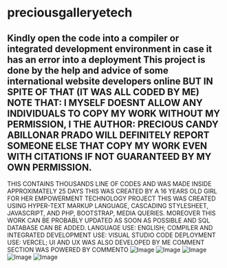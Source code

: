 # preciousgalleryetech
Kindly open the code into a compiler or integrated development environment in case it has an error into a deployment
This project is done by the help and advice of some international website developers online BUT IN SPITE OF THAT (IT WAS ALL CODED BY ME)
NOTE THAT: 
I MYSELF DOESNT ALLOW ANY INDIVIDUALS TO COPY MY WORK WITHOUT MY PERMISSION, I THE AUTHOR: PRECIOUS CANDY ABILLONAR PRADO WILL DEFINITELY REPORT SOMEONE ELSE THAT COPY MY WORK EVEN WITH CITATIONS IF NOT GUARANTEED BY MY OWN PERMISSION.
------------------------------------------------------------------------------------------------------------------------------------------------------------------------------------------
THIS CONTAINS THOUSANDS LINE OF CODES AND WAS MADE INSIDE APPROXIMATELY 25 DAYS
THIS WAS CREATED BY A 16 YEARS OLD GIRL FOR HER EMPOWERMENT TECHNOLOGY PROJECT
THIS WAS CREATED USING HYPER-TEXT MARKUP LANGUAGE, CASCADING STYLESHEET, JAVASCRIPT, AND PHP, BOOTSTRAP, MEDIA QUERIES. MOREOVER THIS WORK CAN BE PROBABLY UPDATED AS SOON AS POSSIBLE AND SQL DATABASE CAN BE ADDED. 
LANGUAGE USE: ENGLISH;
COMPILER AND INTEGRATED DEVELOPMENT USE: VISUAL STUDIO CODE
DEPLOYMENT USE: VERCEL;
UI AND UX WAS ALSO DEVELOPED BY ME
COMMENT SECTION WAS POWERED BY COMMENTO
![Image](https://github.com/user-attachments/assets/bc25e507-bf17-422c-b571-712b825ba07b)
![Image](https://github.com/user-attachments/assets/2456b513-3f82-4136-bbb5-f3eb1e7a574f)
![Image](https://github.com/user-attachments/assets/e78f486a-409d-436a-9871-be46921aeb9f)
![Image](https://github.com/user-attachments/assets/1da92e6a-f2d1-41c5-a05d-491e88e07a67)
![Image](https://github.com/user-attachments/assets/7b30125c-3697-46e0-a188-dbdaf10f61e4)

